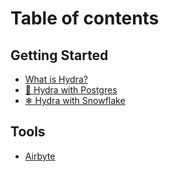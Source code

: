 # Table of contents

## Getting Started

* [What is Hydra?](README.md)
* [🐘 Hydra with Postgres](getting-started/hydra-with-postgres.md)
* [❄ Hydra with Snowflake](getting-started/hydra-with-snowflake.md)

## Tools

* [Airbyte](tools/airbyte.md)
